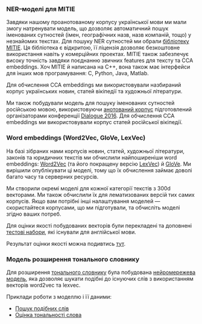 ### NER–моделі для MITIE

Завдяки нашому проанотованому корпусу української мови ми мали змогу натренувати модель, що дозволяє автоматичний пошук іменованих сутностей (імен, географічних назв, назв компаній, тощо) у незнайомих текстах. Для пошуку NER сутностей ми обрали [бібліотеку MITIE](https://github.com/mit-nlp/MITIE/). Ця бібліотека є відкритою, її ліцензія дозволяє безкоштовне використання навіть у комерційних проектах. MITIE також забезпечує високу точність завдяки поєднанню звичних features для тексту та CCA embeddings. Хоч MITIE й написана на С++, вона також має інтерфейси для інших мов програмування: C, Python, Java, Matlab.

Для обчислення CCA embeddings ми використовували назбираний корпус українських новин, статей вікіпедії та художньої літератури.

Ми також побудували модель для пошуку іменованих сутностей російською мовою, використовуючи [анотований корпус](https://github.com/dialogue-evaluation/factRuEval-2016) підготовлений організаторами конференції [Dialogue 2016](http://www.dialog-21.ru/evaluation/2016/ner/). Для обчислення CCA embeddings ми використовували корпус статей російської вікіпедії.


### Word embeddings (Word2Vec, GloVe, LexVec)

На базі зібраних нами корпусів новин, статей, художньої літератури, законів та юридичних текстів ми обчислили найпоширеніши word embeddings: [Word2Vec](https://radimrehurek.com/gensim/models/word2vec.html) (та його покращену версію [LexVec](https://github.com/alexandres/lexvec/)) й [GloVe](http://www-nlp.stanford.edu/projects/glove/). Ми вирішили опублікувати ці моделі, тому що їх обчислення займає доволі багато часу та серверних ресурсів.

Ми створили окремі моделі для кожної категорії текстів з 300d векторами. Ми також обчислили їх для лематизованих версій тих самих корпусів. Якщо вам потрібні інші налаштування моделей — скористайтеся корпусами, що ми підготували, та обчисліть моделі згідно ваших потреб.

Для оцінки якості побудованих векторів були перекладені та доповнені [тестові набори](https://github.com/lang-uk/vecs/blob/master/test/test_vocabulary.txt), які існували для англійської мови.

Результат оцінки якості можна подивтись [тут](https://github.com/lang-uk/vecs/blob/master/results/Models_scores.csv).


### Модель розширення тонального словнику

Для розширення [тонального словнику](https://github.com/lang-uk/tone-dict-uk) була побудована [нейромережева модель](https://github.com/lang-uk/tonal-model), яка дозволяє шукати подібні до існуючих слів з використанням векторів word2vec та lexvec.


Приклади роботи з моделлю і її даними:

- [Пошук подібних слів](https://github.com/lang-uk/tonal-model/blob/master/examples/word2vec%20usage%20examples.ipynb)
- [Оцінка тональності слова](https://github.com/lang-uk/tonal-model/blob/master/examples/keras%20classifier%20usage%20examples.ipynb)
